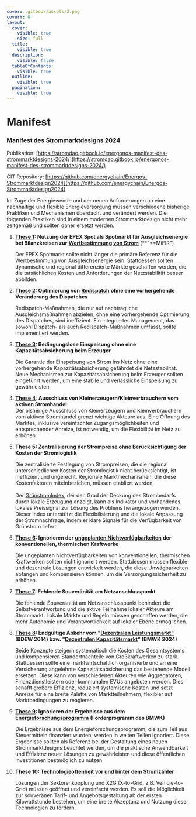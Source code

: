 ```yaml
---
cover: .gitbook/assets/2.png
coverY: 0
layout:
  cover:
    visible: true
    size: full
  title:
    visible: true
  description:
    visible: false
  tableOfContents:
    visible: true
  outline:
    visible: true
  pagination:
    visible: true
---
```


# Manifest

### Manifest des Strommarktdesigns 2024

Publikation: [https://stromdao.gitbook.io/energonos-manifest-des-strommarktdesigns-2024/](https://stromdao.gitbook.io/energonos-manifest-des-strommarktdesigns-2024/)

GIT Repository: [https://github.com/energychain/Energos-Strommarktdesign2024](https://github.com/energychain/Energos-Strommarktdesign2024)

Im Zuge der Energiewende und der neuen Anforderungen an eine nachhaltige und flexible Energieversorgung müssen verschiedene bisherige Praktiken und Mechanismen überdacht und verändert werden. Die folgenden Praktiken sind in einem modernen Strommarktdesign nicht mehr zeitgemäß und sollten daher ersetzt werden.

1.  [**These 1**](thesen/these-1.md)**: Nutzung der EPEX Spot als Spotmarkt für Ausgleichsenergie bei Bilanzkreisen zur** [**Wertbestimmung von Strom**](https://eur-lex.europa.eu/legal-content/de/ALL/?uri=CELEX:32014R0600) (**"**MiFIR")

    Der EPEX Spotmarkt sollte nicht länger die primäre Referenz für die Wertbestimmung von Ausgleichsenergie sein. Stattdessen sollten dynamische und regional differenzierte Märkte geschaffen werden, die die tatsächlichen Kosten und Anforderungen der Netzstabilität besser abbilden.&#x20;
2.  [**These 2**](thesen/these-2.md)**: Optimierung von** [**Redispatch**](https://www.bundesnetzagentur.de/DE/Fachthemen/ElektrizitaetundGas/Versorgungssicherheit/Netzengpassmanagement/Engpassmanagement/Redispatch/start.html) **ohne eine vorhergehende Veränderung des Dispatches**

    Redispatch-Maßnahmen, die nur auf nachträgliche Ausgleichsmaßnahmen abzielen, ohne eine vorhergehende Optimierung des Dispatches, sind ineffizient. Ein integriertes Management, das sowohl Dispatch- als auch Redispatch-Maßnahmen umfasst, sollte implementiert werden.
3.  [**These 3**](thesen/these-3.md)**: Bedingungslose Einspeisung ohne eine Kapazitätsabsicherung beim Erzeuger**

    Die Garantie der Einspeisung von Strom ins Netz ohne eine vorhergehende Kapazitätsabsicherung gefährdet die Netzstabilität. Neue Mechanismen zur Kapazitätsabsicherung beim Erzeuger sollten eingeführt werden, um eine stabile und verlässliche Einspeisung zu gewährleisten.
4. [**These 4**](thesen/these-4.md)**: Ausschluss von Kleinerzeugern/Kleinverbrauchern vom aktiven Stromhandel**\
   Der bisherige Ausschluss von Kleinerzeugern und Kleinverbrauchern vom aktiven Stromhandel grenzt wichtige Akteure aus. Eine Öffnung des Marktes, inklusive vereinfachter Zugangsmöglichkeiten und entsprechender Anreize, ist notwendig, um die Flexibilität im Netz zu erhöhen.
5.  [**These 5**](thesen/these-5.md)**: Zentralisierung der Strompreise ohne Berücksichtigung der Kosten der Stromlogistik**

    Die zentralisierte Festlegung von Strompreisen, die die regional unterschiedlichen Kosten der Stromlogistik nicht berücksichtigt, ist ineffizient und ungerecht. Regionale Marktmechanismen, die diese Kostenfaktoren miteinbeziehen, müssen etabliert werden.\
    \
    Der [GrünstromIndex](https://gruenstromindex.de/), der den Grad der Deckung des Strombedarfs durch lokale Erzeugung anzeigt, kann als Indikator und vorhandenes lokales Preissignal zur Lösung des Problems herangezogen werden. Dieser Index unterstützt die Flexibilisierung und die lokale Anpassung der Stromnachfrage, indem er klare Signale für die Verfügbarkeit von Grünstrom liefert.
6.  [**These 6**](thesen/these-6.md)**: Ignorieren der** [**ungeplanten Nichtverfügbarkeiten**](https://www.eex-transparency.com/de/erdgas/at/verbrauch/verfuegbarkeit) **der konventionellen, thermischen Kraftwerke**

    Die ungeplanten Nichtverfügbarkeiten von konventionellen, thermischen Kraftwerken sollten nicht ignoriert werden. Stattdessen müssen flexible und dezentrale Lösungen entwickelt werden, die diese Unwägbarkeiten abfangen und kompensieren können, um die Versorgungssicherheit zu erhöhen.
7.  [**These 7**](thesen/these-7.md)**: Fehlende Souveränität am Netzanschlusspunkt**

    Die fehlende Souveränität am Netzanschlusspunkt behindert die Selbstverantwortung und die aktive Teilnahme lokaler Akteure am Strommarkt. Lokale Märkte und Regeln müssen geschaffen werden, die mehr Autonomie und Verantwortlichkeit auf lokaler Ebene ermöglichen.
8.  [**These 8**](thesen/these-8.md)**: Endgültige Abkehr vom "**[**Dezentralen Leistungsmarkt"**](https://www.bdew.de/media/documents/Stn\_20140630\_Ausgestaltung-dezentraler-Leistungsmarkt.pdf) **(BDEW 2014) bzw. "**[**Dezentralen Kapazitätsmarkt**](https://www.bmwk.de/Redaktion/DE/Publikationen/Energie/20240801-strommarktdesign-der-zukunft.pdf?\_\_blob=publicationFile\&v=14\&page=9)**" (BMWK 2024)**

    Beide Konzepte steigern systematisch die Kosten des Gesamtsystems und kompensieren Standortnachteile von Großkraftwerken zu stark. Stattdessen sollte eine marktwirtschaftlich organisierte und an eine Versicherung angelehnte Kapazitätsabsicherung das bestehende Modell ersetzen. Diese kann von verschiedenen Akteuren wie Aggregatoren, Finanzdienstleistern oder kommunalen EVUs angeboten werden. Dies schafft größere Effizienz, reduziert systemische Kosten und setzt Anreize für eine breite Palette von Marktteilnehmern, flexibler auf Marktbedingungen zu reagieren.
9.  [**These 9**](thesen/these-9.md)**: Ignorieren der Ergebnisse aus dem** [**Energieforschungsprogramm**](https://www.energieforschung.de/forschungsmissionen-fuer-die-energiewende/energieforschungsprogramm-des-bmwk) **(Förderprogramm des BMWK)**

    Die Ergebnisse aus dem Energieforschungsprogramm, die zum Teil aus Steuermitteln finanziert wurden, werden in weiten Teilen ignoriert. Diese Ergebnisse sollten als Referenz bei der Gestaltung eines neuen Strommarktdesigns beachtet werden, um die praktische Anwendbarkeit und Effizienz neuer Lösungen zu gewährleisten und diese öffentlichen Investitionen bestmöglich zu nutzen
10. [**These 10**](thesen/these-10.md)**: Technologieoffenheit vor und hinter dem Stromzähler**

    Lösungen der Sektorenkopplung und X2G (X-to-Grid, z.B. Vehicle-to-Grid) müssen geöffnet und vereinfacht werden. Es soll die Möglichkeit zur souveränen Tarif- und Angebotsgestaltung ab der ersten Kilowattstunde bestehen, um eine breite Akzeptanz und Nutzung dieser Technologien zu fördern.
